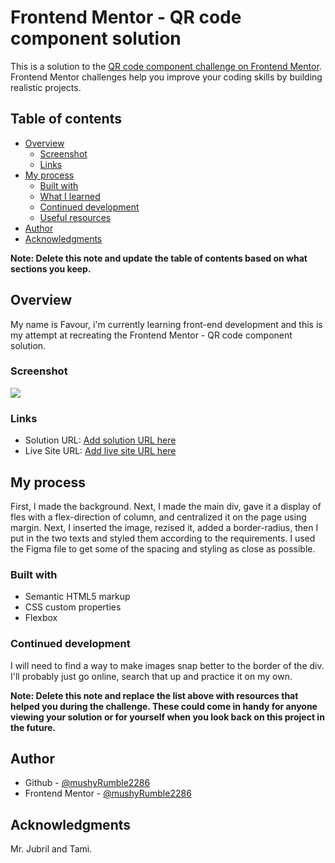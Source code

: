 # Frontend Mentor - QR code component solution

This is a solution to the [QR code component challenge on Frontend Mentor](https://www.frontendmentor.io/challenges/qr-code-component-iux_sIO_H). Frontend Mentor challenges help you improve your coding skills by building realistic projects. 

## Table of contents

- [Overview](#overview)
  - [Screenshot](#screenshot)
  - [Links](#links)
- [My process](#my-process)
  - [Built with](#built-with)
  - [What I learned](#what-i-learned)
  - [Continued development](#continued-development)
  - [Useful resources](#useful-resources)
- [Author](#author)
- [Acknowledgments](#acknowledgments)

**Note: Delete this note and update the table of contents based on what sections you keep.**

## Overview
My name is Favour, i'm currently learning front-end development and this is my attempt at recreating the Frontend Mentor - QR code component solution.

### Screenshot

![](/qr-code-component-main/qr-code-component/images/FireShot%20Capture%20002%20-%20Frontend%20Mentor%20-%20QR%20code%20component%20-%20127.0.0.1.png)

### Links

- Solution URL: [Add solution URL here](https://www.frontendmentor.io/solutions/qr-code-component-using-css-flexbox-JCof6S_Gf9/)
- Live Site URL: [Add live site URL here](https://qr-code-component-lime-beta.vercel.app/)

## My process
First, I made the background. Next, I made the main div, gave it a display of fles with a flex-direction of column, and centralized it on the page using margin. Next, I inserted the image, rezised it, added a border-radius, then I put in the two texts and styled them according to the requirements. I used the Figma file to get some of the spacing and styling as close as possible.
### Built with

- Semantic HTML5 markup
- CSS custom properties
- Flexbox

### Continued development

I will need to find a way to make images snap better to the border of the div. I'll probably just go online, search that up and practice it on my own.

**Note: Delete this note and replace the list above with resources that helped you during the challenge. These could come in handy for anyone viewing your solution or for yourself when you look back on this project in the future.**

## Author

- Github - [@mushyRumble2286](https://github.com/mushyRumble2286)
- Frontend Mentor - [@mushyRumble2286](https://www.frontendmentor.io/profile/mushyRumble2286)

## Acknowledgments
Mr. Jubril and Tami.